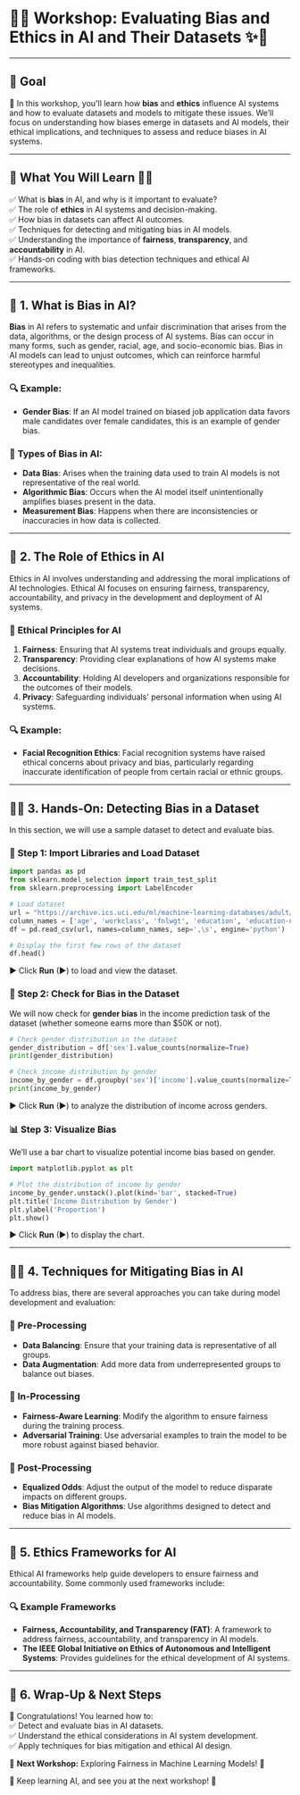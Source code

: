 # 🚀✨ **Workshop: Evaluating Bias and Ethics in AI and Their Datasets** ✨🚀  

---

## 🎯 **Goal**  
🤖 In this workshop, you'll learn how **bias** and **ethics** influence AI systems and how to evaluate datasets and models to mitigate these issues. We’ll focus on understanding how biases emerge in datasets and AI models, their ethical implications, and techniques to assess and reduce biases in AI systems.

---

## 📌 **What You Will Learn** 🧠💡  
✅ What is **bias** in AI, and why is it important to evaluate?  
✅ The role of **ethics** in AI systems and decision-making.  
✅ How bias in datasets can affect AI outcomes.  
✅ Techniques for detecting and mitigating bias in AI models.  
✅ Understanding the importance of **fairness**, **transparency**, and **accountability** in AI.  
✅ Hands-on coding with bias detection techniques and ethical AI frameworks.  

---

## 🤖 **1. What is Bias in AI?**  
**Bias** in AI refers to systematic and unfair discrimination that arises from the data, algorithms, or the design process of AI systems. Bias can occur in many forms, such as gender, racial, age, and socio-economic bias. Bias in AI models can lead to unjust outcomes, which can reinforce harmful stereotypes and inequalities.

### 🔍 **Example:**  
- **Gender Bias**: If an AI model trained on biased job application data favors male candidates over female candidates, this is an example of gender bias.

### 🧩 **Types of Bias in AI**:  
- **Data Bias**: Arises when the training data used to train AI models is not representative of the real world.  
- **Algorithmic Bias**: Occurs when the AI model itself unintentionally amplifies biases present in the data.  
- **Measurement Bias**: Happens when there are inconsistencies or inaccuracies in how data is collected.

---

## 🧠 **2. The Role of Ethics in AI**  
Ethics in AI involves understanding and addressing the moral implications of AI technologies. Ethical AI focuses on ensuring fairness, transparency, accountability, and privacy in the development and deployment of AI systems.

### 🧩 **Ethical Principles for AI**  
1. **Fairness**: Ensuring that AI systems treat individuals and groups equally.  
2. **Transparency**: Providing clear explanations of how AI systems make decisions.  
3. **Accountability**: Holding AI developers and organizations responsible for the outcomes of their models.  
4. **Privacy**: Safeguarding individuals' personal information when using AI systems.

### 🔍 **Example:**  
- **Facial Recognition Ethics**: Facial recognition systems have raised ethical concerns about privacy and bias, particularly regarding inaccurate identification of people from certain racial or ethnic groups.

---

## 🧑‍💻 **3. Hands-On: Detecting Bias in a Dataset**  
In this section, we will use a sample dataset to detect and evaluate bias.

### 💾 **Step 1: Import Libraries and Load Dataset**  
```python
import pandas as pd
from sklearn.model_selection import train_test_split
from sklearn.preprocessing import LabelEncoder

# Load dataset
url = "https://archive.ics.uci.edu/ml/machine-learning-databases/adult/adult.data"
column_names = ['age', 'workclass', 'fnlwgt', 'education', 'education-num', 'marital-status', 'occupation', 'relationship', 'race', 'sex', 'capital-gain', 'capital-loss', 'hours-per-week', 'native-country', 'income']
df = pd.read_csv(url, names=column_names, sep=',\s', engine='python')

# Display the first few rows of the dataset
df.head()
```
▶ Click **Run** (▶) to load and view the dataset.

### 🧠 **Step 2: Check for Bias in the Dataset**  
We will now check for **gender bias** in the income prediction task of the dataset (whether someone earns more than $50K or not).

```python
# Check gender distribution in the dataset
gender_distribution = df['sex'].value_counts(normalize=True)
print(gender_distribution)

# Check income distribution by gender
income_by_gender = df.groupby('sex')['income'].value_counts(normalize=True)
print(income_by_gender)
```
▶ Click **Run** (▶) to analyze the distribution of income across genders.

### 📊 **Step 3: Visualize Bias**  
We’ll use a bar chart to visualize potential income bias based on gender.

```python
import matplotlib.pyplot as plt

# Plot the distribution of income by gender
income_by_gender.unstack().plot(kind='bar', stacked=True)
plt.title('Income Distribution by Gender')
plt.ylabel('Proportion')
plt.show()
```
▶ Click **Run** (▶) to display the chart.

---

## 🧑‍🔬 **4. Techniques for Mitigating Bias in AI**  
To address bias, there are several approaches you can take during model development and evaluation:

### 🔧 **Pre-Processing**  
- **Data Balancing**: Ensure that your training data is representative of all groups.  
- **Data Augmentation**: Add more data from underrepresented groups to balance out biases.

### 🔧 **In-Processing**  
- **Fairness-Aware Learning**: Modify the algorithm to ensure fairness during the training process.  
- **Adversarial Training**: Use adversarial examples to train the model to be more robust against biased behavior.

### 🔧 **Post-Processing**  
- **Equalized Odds**: Adjust the output of the model to reduce disparate impacts on different groups.  
- **Bias Mitigation Algorithms**: Use algorithms designed to detect and reduce bias in AI models.

---

## 🧠 **5. Ethics Frameworks for AI**  
Ethical AI frameworks help guide developers to ensure fairness and accountability. Some commonly used frameworks include:

### 🔍 **Example Frameworks**  
- **Fairness, Accountability, and Transparency (FAT)**: A framework to address fairness, accountability, and transparency in AI models.  
- **The IEEE Global Initiative on Ethics of Autonomous and Intelligent Systems**: Provides guidelines for the ethical development of AI systems.

---

## 🎯 **6. Wrap-Up & Next Steps**  
🎉 Congratulations! You learned how to:  
✅ Detect and evaluate bias in AI datasets.  
✅ Understand the ethical considerations in AI system development.  
✅ Apply techniques for bias mitigation and ethical AI design.

🚀 **Next Workshop:** Exploring Fairness in Machine Learning Models! 🤖  

🎉 Keep learning AI, and see you at the next workshop! 🚀  
